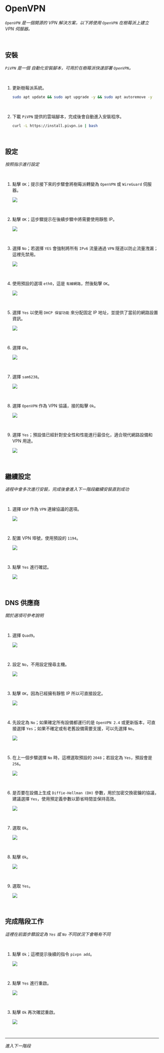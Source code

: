 # OpenVPN

_`OpenVPN` 是一個開源的 VPN 解決方案，以下將使用 `OpenVPN` 在樹莓派上建立 VPN 伺服器。_

<br>

## 安裝

_`PiVPN` 是一個 自動化安裝腳本，可用於在樹莓派快速部署 `OpenVPN`。_

<br>

1. 更新樹莓派系統。

   ```bash
   sudo apt update && sudo apt upgrade -y && sudo apt autoremove -y
   ```

<br>

2. 下載 `PiVPN` 提供的雲端腳本，完成後會自動進入安裝程序。

   ```bash
   curl -L https://install.pivpn.io | bash
   ```

<br>

## 設定

_按照指示進行設定_

<br>

1. 點擊 `OK`；提示接下來的步驟會將樹莓派轉變為 `OpenVPN` 或 `WireGuard` 伺服器。

   ![](images/img_01.png)

<br>

2. 點擊 `OK`；這步驟提示在後續步驟中將需要使用靜態 IP。

   ![](images/img_02.png)

<br>

3. 選擇 `No`；若選擇 `YES` 會強制將所有 `IPv6` 流量通過 `VPN` 隧道以防止流量洩漏；這裡先禁用。

   ![](images/img_03.png)

<br>

4. 使用預設的選項 `eth0`，這是 `有線網路`，然後點擊 `OK`。

   ![](images/img_04.png)

<br>

5. 選擇 `Yes` 以使用 `DHCP 保留功能` 來分配固定 IP 地址，並提供了當前的網路設置資訊。

   ![](images/img_05.png)

<br>

6. 選擇 `Ok`。

   ![](images/img_06.png)

<br>

7. 選擇 `sam6238`。

   ![](images/img_07.png)

<br>

8. 選擇 `OpenVPN` 作為 VPN 協議，接的點擊 `Ok`。

   ![](images/img_08.png)

<br>

9. 選擇 `Yes`；預設值已經針對安全性和性能進行最佳化，適合現代網路設備和 VPN 用途。

   ![](images/img_09.png)

<br>

## 繼續設定

_過程中會多次進行安裝，完成後會進入下一階段繼續安裝直到成功_

<br>

1. 選擇 `UDP` 作為 `VPN` 連線協議的選項。

   ![](images/img_10.png)

<br>

2. 配置 VPN 埠號，使用預設的 `1194`。

   ![](images/img_11.png)

<br>

3. 點擊 `Yes` 進行確認。

   ![](images/img_12.png)

<br>

## DNS 供應商

_關於選項可參考說明_

<br>

1. 選擇 `Quad9`。

   ![](images/img_13.png)

<br>

2. 設定 `No`，不用設定搜尋主機。

   ![](images/img_14.png)

<br>

3. 點擊 `OK`，因為已經擁有靜態 IP 所以可直接設定。

   ![](images/img_15.png)

<br>

4. 先設定為 `No`；如果確定所有設備都運行的是 `OpenVPN 2.4` 或更新版本，可直接選擇 `Yes`；如果不確定或有老舊設備需要支援，可以先選擇 `No`。

   ![](images/img_16.png)

<br>

5. 在上一個步驟選擇 `No` 時，這裡選取預設的 `2048`；若設定為 `Yes`，預設會是 `256`。

   ![](images/img_17.png)

<br>

6. 是否要在設備上生成 `Diffie-Hellman (DH)` 參數，用於加密交換密鑰的協議，建議選擇 `Yes`，使用預定義參數以節省時間並保持高效。

   ![](images/img_18.png)

<br>

7. 選取 `Ok`。

   ![](images/img_46.png)

<br>

8. 點擊 `Ok`。

   ![](images/img_47.png)

<br>

9. 選取 `Yes`。

   ![](images/img_64.png)

<br>

## 完成階段工作

_這裡在前面步驟設定為 `Yes` 或 `No` 不同狀況下會略有不同_

<br>

1. 點擊 `Ok`；這裡提示後續的指令 `pivpn add`。

   ![](images/img_48.png)

<br>

2. 點擊 `Yes` 進行重啟。

   ![](images/img_49.png)

<br>

3. 點擊 `Ok` 再次確認重啟。

   ![](images/img_50.png)

<br>

___

_進入下一階段_
